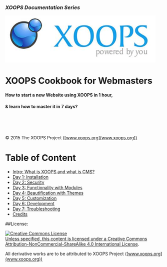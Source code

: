 ### _XOOPS Documentation Series_
![logoXoops.jpg](assets/logoXoops.jpg)

# XOOPS Cookbook for Webmasters
#### How to start a new Website using XOOPS in 1 hour, 
#### & learn how to master it in 7 days?
<br /><br /><br />




© 2015 The XOOPS Project ([www.xoops.org](www.xoops.org))    


# Table of Content

* [Intro: What is XOOPS and what is CMS?](book/0intro.md)
* [Day 1: Installation](book/1install.md)
* [Day 2: Security](book/2security.md)
* [Day 3: Functionality with Modules](book/3modules.md)
* [Day 4: Beautification with Themes](book/4themes.md)
* [Day 5: Customization](book/5customization.md)
* [Day 6: Development](book/6development.md)
* [Day 7: Troubleshooting](book/7troubleshooting.md)
* [Credits](book/9credits.md) 

##License:

<a rel="license" href="http://creativecommons.org/licenses/by-nc-sa/4.0/"><img alt="Creative Commons License" style="border-width:0" src="https://i.creativecommons.org/l/by-nc-sa/4.0/88x31.png" /><br />Unless specified, this content is licensed under a <a rel="license" href="http://creativecommons.org/licenses/by-nc-sa/4.0/">Creative Commons Attribution-NonCommercial-ShareAlike 4.0 International License</a>.

All derivative works are to be attributed to XOOPS Project ([www.xoops.org](www.xoops.org))
